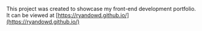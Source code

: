 This project was created to showcase my front-end development portfolio. It can be viewed at [https://ryandowd.github.io/](https://ryandowd.github.io/)
